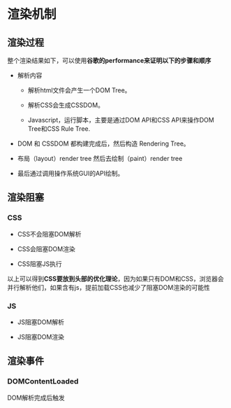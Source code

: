 # 渲染机制

## 渲染过程

整个渲染结果如下，可以使用**谷歌的performance来证明以下的步骤和顺序**

* 解析内容

  * 解析html文件会产生一个DOM Tree。

  * 解析CSS会生成CSSDOM。

  * Javascript，运行脚本，主要是通过DOM API和CSS API来操作DOM Tree和CSS Rule Tree.

* DOM 和 CSSDOM 都构建完成后，然后构造 Rendering Tree。

* 布局（layout）render tree 然后去绘制（paint）render tree

* 最后通过调用操作系统GUI的API绘制。


## 渲染阻塞

### CSS

* CSS不会阻塞DOM解析

* CSS会阻塞DOM渲染

* CSS阻塞JS执行

以上可以得到**CSS要放到头部的优化理论**，因为如果只有DOM和CSS，浏览器会并行解析他们，如果含有js，提前加载CSS也减少了阻塞DOM渲染的可能性

### JS

* JS阻塞DOM解析

* JS阻塞DOM渲染


## 渲染事件

### DOMContentLoaded

DOM解析完成后触发

